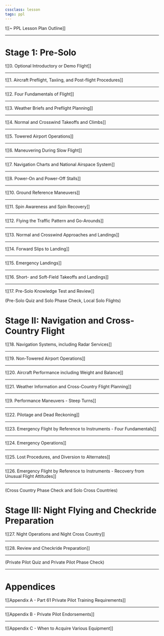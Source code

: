 ```yaml
---
cssclass: lesson
tags: ppl
---
```

![[~ PPL Lesson Plan Outline]]

----

# Stage 1: Pre-Solo
![[0. Optional Introductory or Demo Flight]]

----

![[1. Aircraft Preflight, Taxiing, and Post-flight Procedures]]

----

![[2. Four Fundamentals of Flight]]

----

![[3. Weather Briefs and Preflight Planning]]

----

![[4. Normal and Crosswind Takeoffs and Climbs]]

----

![[5. Towered Airport Operations]]

----

![[6. Maneuvering During Slow Flight]]

----

![[7. Navigation Charts and National Airspace System]]

----

![[8. Power-On and Power-Off Stalls]]

----

![[10. Ground Reference Maneuvers]]

----

![[11. Spin Awareness and Spin Recovery]]

----

![[12. Flying the Traffic Pattern and Go-Arounds]]

----

![[13. Normal and Crosswind Approaches and Landings]]

----

![[14. Forward Slips to Landing]]

----

![[15. Emergency Landings]]

----

![[16. Short- and Soft-Field Takeoffs and Landings]]

---

![[17. Pre-Solo Knowledge Test and Review]]


(Pre-Solo Quiz and Solo Phase Check, Local Solo Flights)

# Stage II: Navigation and Cross-Country Flight
![[18. Navigation Systems, including Radar Services]]

----

![[19. Non-Towered Airport Operations]]

----

![[20. Aircraft Performance including Weight and Balance]]

----

![[21. Weather Information and Cross-Country Flight Planning]]

----

![[9. Performance Maneuvers - Steep Turns]]

----

![[22. Pilotage and Dead Reckoning]]

----

![[23. Emergency Flight by Reference to Instruments - Four Fundamentals]]

----

![[24. Emergency Operations]]

----

![[25. Lost Procedures, and Diversion to Alternates]]

----

![[26. Emergency Flight by Reference to Instruments - Recovery from Unusual Flight Attitudes]]

----

(Cross Country Phase Check and Solo Cross Countries)

# Stage III: Night Flying and Checkride Preparation
![[27. Night Operations and Night Cross Country]]


----

![[28. Review and Checkride Preparation]]

----

(Private Pilot Quiz and Private Pilot Phase Check)


----

# Appendices
![[Appendix A - Part 61 Private Pilot Training Requirements]]

----

![[Appendix B - Private Pilot Endorsements]]

----

![[Appendix C - When to Acquire Various Equipment]]
